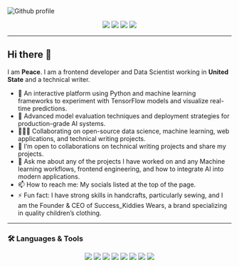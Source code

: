 <!-- Banner Section -->
  ![Github profile](/Assests/githubprofile.png)
<!-- Social Links -->
<p align="center">
<a href="https://linkedin.com/in/peaceemenike"><img src="https://img.shields.io/badge/LinkedIn-0077B5?style=for-the-badge&logo=linkedin&logoColor=white" /></a>
  <a href="https://codepen.io/peaceemenike"><img src="https://img.shields.io/badge/CodePen-000000?style=for-the-badge&logo=codepen&logoColor=white" /></a>
  <a href="https://medium.com/@peaceemenike"><img src="https://img.shields.io/badge/Medium-12100E?style=for-the-badge&logo=medium&logoColor=white" /></a>
  <a href="https://hashnode.com/@peaceemenike"><img src="https://img.shields.io/badge/Hashnode-2962FF?style=for-the-badge&logo=hashnode&logoColor=white" /></a>

</p>

---

## Hi there 👋

I am **Peace**. I am a frontend developer and Data Scientist working in **United State** and a technical writer.

- 🎤 An interactive platform using Python and machine learning frameworks to experiment with TensorFlow models and visualize real-time predictions.
- 🌱 Advanced model evaluation techniques and deployment strategies for production-grade AI systems.
- 🧑‍🤝‍🧑 Collaborating on open-source data science, machine learning, web applications, and technical writing projects. 
- 🤔 I’m open to collaborations on technical writing projects and share my projects.
- 💬 Ask me about any of the projects I have worked on and any Machine learning workflows, frontend engineering, and how to integrate AI into modern applications.
- 📫 How to reach me: My socials listed at the top of the page.
- ⚡ Fun fact: I have strong skills in handcrafts, particularly sewing, and I am the Founder & CEO of Success_Kiddies Wears, a brand specializing in quality children’s clothing.
---

### 🛠️ Languages & Tools

<p align="center">
  <img src="https://img.shields.io/badge/HTML5-E34F26?style=for-the-badge&logo=html5&logoColor=white"/>
  <img src="https://img.shields.io/badge/CSS3-1572B6?style=for-the-badge&logo=css3&logoColor=white"/>
  <img src="https://img.shields.io/badge/JavaScript-F7DF1E?style=for-the-badge&logo=javascript&logoColor=black"/>
  <img src="https://img.shields.io/badge/React-20232A?style=for-the-badge&logo=react&logoColor=61DAFB"/>
  <img src="https://img.shields.io/badge/Python-3776AB?style=for-the-badge&logo=python&logoColor=white"/>
  <img src="https://img.shields.io/badge/R-276DC3?style=for-the-badge&logo=r&logoColor=white"/>
  <img src="https://img.shields.io/badge/SQL-4479A1?style=for-the-badge&logo=postgresql&logoColor=white"/>
  <img src="https://img.shields.io/badge/Power%20BI-F2C811?style=for-the-badge&logo=powerbi&logoColor=black"/>

</p>


<!--
**peaceemenike/peaceemenike** is a ✨ _special_ ✨ repository because its `README.md` (this file) appears on your GitHub profile.

Here are some ideas to get you started:

- 🔭 I’m currently working on ...
- 🌱 I’m currently learning ...
- 👯 I’m looking to collaborate on ...
- 🤔 I’m looking for help with ...
- 💬 Ask me about ...
- 📫 How to reach me: ...
- 😄 Pronouns: ...
- ⚡ Fun fact: ...
-->
